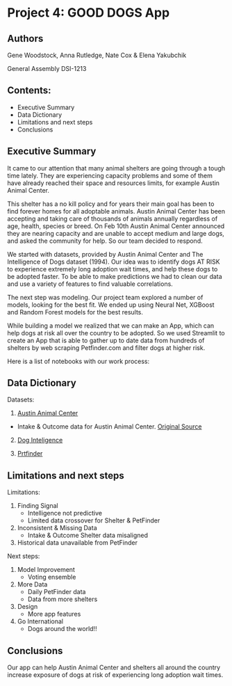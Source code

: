 # Project 4: GOOD DOGS App

## Authors
Gene Woodstock, Anna Rutledge, Nate Cox & Elena Yakubchik

General Assembly DSI-1213

## Contents:
- Executive Summary
- Data Dictionary
- Limitations and next steps
- Conclusions

## Executive Summary
It came to our attention that many animal shelters are going through a tough time lately. They are experiencing capacity problems and some of them have already reached their space and resources limits, for example Austin Animal Center.
 
This shelter has a no kill policy and for years their main goal has been to find forever homes for all adoptable animals. Austin Animal Center has been accepting and taking care of thousands of animals annually regardless of age, health, species or breed. On Feb 10th Austin Animal Center announced they are nearing capacity and are unable to accept medium and large dogs, and asked the community for help. So our team decided to respond.
 
We started with datasets, provided by Austin Animal Center and The Intelligence of Dogs dataset (1994). Our idea was to identify dogs AT RISK to experience extremely long adoption wait times, and help these dogs to be adopted faster. To be able to make predictions we had to clean our data and use a variety of features to find valuable correlations.
 
The next step was modeling. Our project team explored a number of models, looking for the best fit. We ended up using Neural Net, XGBoost and Random Forest models for the best results.
 
While building a model we realized that we can make an App, which can help dogs at risk all over the country to be adopted. So we used Streamlit to create an App that is able to gather up to date data from hundreds of shelters by web scraping Petfinder.com and filter dogs at higher risk.
 
Here is a list of notebooks with our work process:


## Data Dictionary

Datasets:

1) [Austin Animal Center](https://github.com/gwoodstock/project4/blob/main/datasets/cleaned_data/austin.csv)
- Intake & Outcome data for Austin Animal Center. [Original Source](https://data.world/siyeh/austin-animal-center-live-data)

2) [Dog Inteligence](https://github.com/gwoodstock/project4/blob/main/datasets/raw_data/dog_intelligence.csv)

3) [Prtfinder](https://github.com/gwoodstock/project4/blob/main/datasets/raw_data/petfinder.csv)

## Limitations and next steps
Limitations:
1) Finding Signal
   - Intelligence not predictive
   - Limited data crossover for Shelter & PetFinder
2) Inconsistent & Missing Data
   - Intake & Outcome Shelter data misaligned
3) Historical data unavailable from PetFinder


Next steps:

1) Model Improvement
   - Voting ensemble
2) More Data
   - Daily PetFinder data
   - Data from more shelters
3) Design
   - More app features
4) Go International
   - Dogs around the world!!


## Conclusions
Our app can help Austin Animal Center and shelters all around the country increase exposure of dogs at risk of experiencing long adoption wait times.


